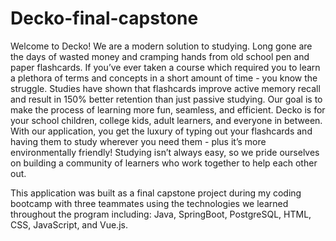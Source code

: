 # Decko-final-capstone

Welcome to Decko! We are a modern solution to studying. Long gone are the days of wasted money and cramping hands from old school pen and paper flashcards. If you’ve ever taken a course which required you to learn a plethora of terms and concepts in a short amount of time - you know the struggle. Studies have shown that flashcards improve active memory recall and result in 150% better retention than just passive studying. Our goal is to make the process of learning more fun, seamless, and efficient. Decko is for your school children, college kids, adult learners, and everyone in between. With our application, you get the luxury of typing out your flashcards and having them to study wherever you need them - plus it’s more environmentally friendly! Studying isn’t always easy, so we pride ourselves on building a community of learners who work together to help each other out. 

This application was built as a final capstone project during my coding bootcamp with three teammates using the technologies we learned throughout the program including: Java, SpringBoot, PostgreSQL, HTML, CSS, JavaScript, and Vue.js.
